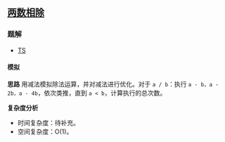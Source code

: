 ## [两数相除](https://leetcode.cn/problems/divide-two-integers/)

### 题解
+ [TS](../../ts/128/29.ts)

#### 模拟
**思路**
用减法模拟除法运算，并对减法进行优化。对于 `a / b`：执行 `a - b，a - 2b，a - 4b`，依次类推，直到 `a < b`，计算执行的总次数。

**复杂度分析**
+ 时间复杂度：待补充。
+ 空间复杂度：O(1)。